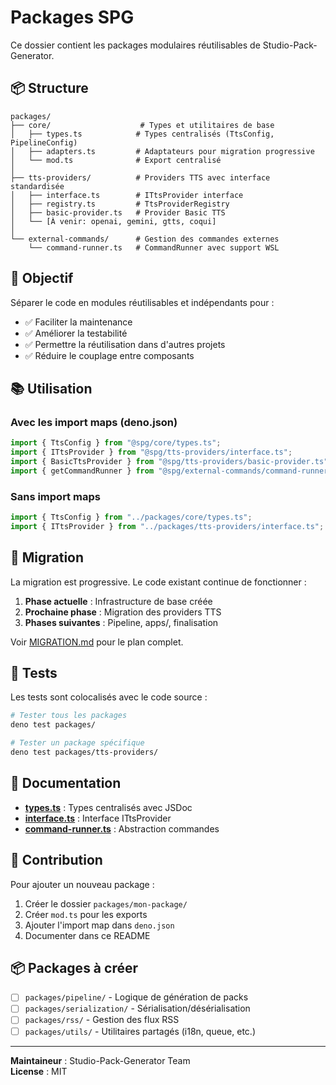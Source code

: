 # Packages SPG

Ce dossier contient les packages modulaires réutilisables de Studio-Pack-Generator.

## 📦 Structure

```
packages/
├── core/                    # Types et utilitaires de base
│   ├── types.ts            # Types centralisés (TtsConfig, PipelineConfig)
│   ├── adapters.ts         # Adaptateurs pour migration progressive
│   └── mod.ts              # Export centralisé
│
├── tts-providers/          # Providers TTS avec interface standardisée
│   ├── interface.ts        # ITtsProvider interface
│   ├── registry.ts         # TtsProviderRegistry
│   ├── basic-provider.ts   # Provider Basic TTS
│   └── [À venir: openai, gemini, gtts, coqui]
│
└── external-commands/      # Gestion des commandes externes
    └── command-runner.ts   # CommandRunner avec support WSL
```

## 🎯 Objectif

Séparer le code en modules réutilisables et indépendants pour :
- ✅ Faciliter la maintenance
- ✅ Améliorer la testabilité
- ✅ Permettre la réutilisation dans d'autres projets
- ✅ Réduire le couplage entre composants

## 📚 Utilisation

### Avec les import maps (deno.json)

```typescript
import { TtsConfig } from "@spg/core/types.ts";
import { ITtsProvider } from "@spg/tts-providers/interface.ts";
import { BasicTtsProvider } from "@spg/tts-providers/basic-provider.ts";
import { getCommandRunner } from "@spg/external-commands/command-runner.ts";
```

### Sans import maps

```typescript
import { TtsConfig } from "../packages/core/types.ts";
import { ITtsProvider } from "../packages/tts-providers/interface.ts";
```

## 🔄 Migration

La migration est progressive. Le code existant continue de fonctionner :

1. **Phase actuelle** : Infrastructure de base créée
2. **Prochaine phase** : Migration des providers TTS
3. **Phases suivantes** : Pipeline, apps/, finalisation

Voir [MIGRATION.md](../docs/MIGRATION.md) pour le plan complet.

## 🧪 Tests

Les tests sont colocalisés avec le code source :

```bash
# Tester tous les packages
deno test packages/

# Tester un package spécifique
deno test packages/tts-providers/
```

## 📖 Documentation

- **[types.ts](./core/types.ts)** : Types centralisés avec JSDoc
- **[interface.ts](./tts-providers/interface.ts)** : Interface ITtsProvider
- **[command-runner.ts](./external-commands/command-runner.ts)** : Abstraction commandes

## 🚀 Contribution

Pour ajouter un nouveau package :

1. Créer le dossier `packages/mon-package/`
2. Créer `mod.ts` pour les exports
3. Ajouter l'import map dans `deno.json`
4. Documenter dans ce README

## 📦 Packages à créer

- [ ] `packages/pipeline/` - Logique de génération de packs
- [ ] `packages/serialization/` - Sérialisation/désérialisation
- [ ] `packages/rss/` - Gestion des flux RSS
- [ ] `packages/utils/` - Utilitaires partagés (i18n, queue, etc.)

---

**Maintaineur** : Studio-Pack-Generator Team  
**License** : MIT
